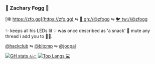 ### 👾 Zachary Fogg 🐨

[🕸 https://zfo.gg](https://zfo.gg) ⇋ [🐙 gh://@zfogg](https://zfo.gg) ⇋ [🐦 tw://@zfogg](https://twitter.com/zfogg)

✨ keeps all his LEDs lit 💡 was once described as 'a snack' 🍔 mute any thread i add you to 👌🏾.

[@hackclub](https://github.com/hackclub) ⇋ [@bitcmp](https://github.com/bitcamp) ⇋ [@joopal](https://github.com/joopal)

[![GH stats 🔝📈](https://github-readme-stats.vercel.app/api?username=zfogg&count_private=true&show_icons=true&theme=tokyonight&line_height=33&hide_rank=false)](https://github.com/zfogg?tab=repositories&q=&type=public&language=)
[![Top Langs 💻](https://github-readme-stats.vercel.app/api/top-langs/?username=zfogg&count_private=true&theme=onedark&line_height=30&hide=Java,CSS,CoffeeScript,C%23&layout=default)](https://github.com/zfogg?tab=repositories&q=&type=source&language=)
